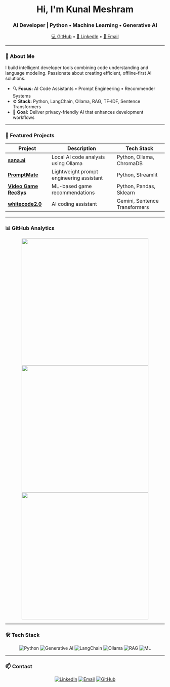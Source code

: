 <h1 align="center">Hi, I'm Kunal Meshram</h1>
<h3 align="center">AI Developer | Python • Machine Learning • Generative AI</h3>

<p align="center">
  <a href="https://github.com/kunal370">💻 GitHub</a> •
  <a href="https://www.linkedin.com/in/kunal-meshram-b472b71a3/">🔗 LinkedIn</a> •
  <a href="mailto:kunalmeshram370@gmail.com">📧 Email</a>
</p>

---

### 🧠 About Me

I build intelligent developer tools combining code understanding and language modeling. Passionate about creating efficient, offline-first AI solutions.

- 🔍 **Focus:** AI Code Assistants • Prompt Engineering • Recommender Systems  
- ⚙️ **Stack:** Python, LangChain, Ollama, RAG, TF-IDF, Sentence Transformers  
- 🎯 **Goal:** Deliver privacy-friendly AI that enhances development workflows

---

### 🚀 Featured Projects

<div align="center">

| Project | Description | Tech Stack |
|---------|-------------|------------|
| [**sana.ai**](https://github.com/kunal370/sana.ai) | Local AI code analysis using Ollama | Python, Ollama, ChromaDB |
| [**PromptMate**](https://github.com/kunal370/PromptMate) | Lightweight prompt engineering assistant | Python, Streamlit |
| [**Video Game RecSys**](https://github.com/kunal370/Video_Game_Recommendation-System) | ML-based game recommendations | Python, Pandas, Sklearn |
| [**whitecode2.0**](https://github.com/kunal370/whitecode2.0) | AI coding assistant | Gemini, Sentence Transformers |

</div>

---

### 📊 GitHub Analytics

<div align="center">

<img src="https://github-readme-stats.vercel.app/api?username=kunal370&show_icons=true&theme=default&hide_border=true&layout=compact" width="400" />
<img src="https://github-readme-streak-stats.herokuapp.com/?user=kunal370&theme=default&hide_border=true" width="400" />  
<img src="https://github-readme-stats.vercel.app/api/top-langs/?username=kunal370&layout=compact&theme=default&hide_border=true" width="400" />

</div>

---

### 🛠️ Tech Stack

<div align="center">

![Python](https://img.shields.io/badge/Python-3776AB?style=for-the-badge&logo=python&logoColor=white)
![Generative AI](https://img.shields.io/badge/Generative_AI-FF6F00?style=for-the-badge)
![LangChain](https://img.shields.io/badge/LangChain-00ADD8?style=for-the-badge)
![Ollama](https://img.shields.io/badge/Ollama-000000?style=for-the-badge)
![RAG](https://img.shields.io/badge/RAG-8E44AD?style=for-the-badge)
![ML](https://img.shields.io/badge/Machine_Learning-013243?style=for-the-badge)

</div>

---

### 📫 Contact

<div align="center">

[![LinkedIn](https://img.shields.io/badge/LinkedIn-0077B5?style=for-the-badge&logo=linkedin&logoColor=white)](https://www.linkedin.com/in/kunal-meshram-b472b71a3/)
[![Email](https://img.shields.io/badge/Email-D14836?style=for-the-badge&logo=gmail&logoColor=white)](mailto:kunalmeshram370@gmail.com)
[![GitHub](https://img.shields.io/badge/GitHub-181717?style=for-the-badge&logo=github&logoColor=white)](https://github.com/kunal370)

</div>
